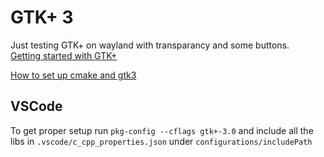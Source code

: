 # GTK+ 3

Just testing GTK+ on wayland with transparancy and some buttons.  
[Getting started with GTK+](https://developer.gnome.org/gtk3/stable/gtk-getting-started.html)

[How to set up cmake and gtk3](https://gist.github.com/fracek/3323924)

## VSCode
To get proper setup run `pkg-config --cflags gtk+-3.0` and include all the libs in `.vscode/c_cpp_properties.json`
under `configurations/includePath`